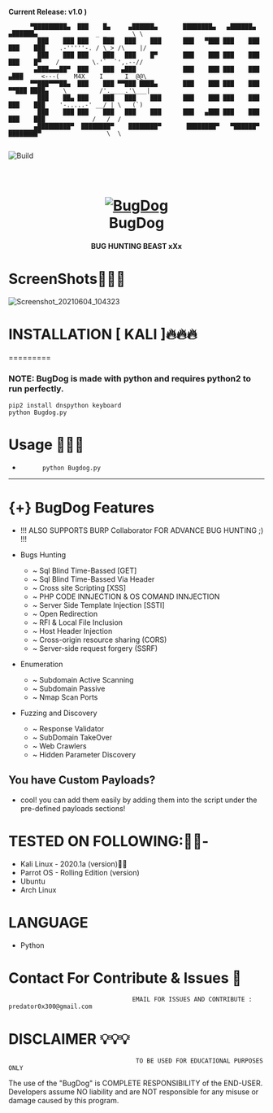 **Current Release: v1.0 )**
```
      ▀█████████▄  ███    █▄     ▄██████▄       ████████▄   ▄██████▄     ▄██████▄                _ _       \ \             
        ███    ███ ███    ███   ███    ███      ███   ▀███ ███    ███   ███    ███    .-'''''-. / \_> /\    |/ 
        ███    ███ ███    ███   ███    █▀       ███    ███ ███    ███   ███    █▀    /         \.'`  `',.--// 
       ▄███▄▄▄██▀  ███    ███  ▄███             ███    ███ ███    ███  ▄███     <---(    M4X    I      I  @@\       
      ▀▀███▀▀▀██▄  ███    ███ ▀▀███ ████▄       ███    ███ ███    ███ ▀▀███ ████▄    \         /'.____.'\___| 
        ███    ██▄ ███    ███   ███    ███      ███    ███ ███    ███   ███    ███    '-.....-' __/ | \   (`) 
        ███    ███ ███    ███   ███    ███      ███   ▄███ ███    ███   ███    ███             /   /  /                 
       ▄█████████▀  ████████▀    ████████▀       ████████▀   ▀██████▀    ████████▀                  \  \ 


```
![Build](https://img.shields.io/badge/Built%20with-Python-Blue)
<h1 align="center">
  <br>
  <a href="https://github.com/M4xSec"><img src="https://ibb.co/YfXKFcY" alt="BugDog"></a>
  <br>
  BugDog
  <br>
</h1>
<h4 align="center">BUG HUNTING BEAST xXx</h4>

# ScreenShots👨🏼‍💻
![Screenshot_20210604_104323](https://user-images.githubusercontent.com/57313495/121186067-ee28e480-c823-11eb-940d-f159c5f7d03f.png)


# INSTALLATION [ KALI ]🔥🔥🔥
=========
### NOTE: BugDog is made with python and requires python2 to run perfectly.

```
pip2 install dnspython keyboard
python Bugdog.py

```
# Usage 🙋🏻‍♀️
*           python Bugdog.py

---------------------------------------
{+} BugDog Features
===================
- !!! ALSO SUPPORTS BURP Collaborator FOR ADVANCE BUG HUNTING ;) !!!

- Bugs Hunting
  - ~ Sql Blind Time-Bassed [GET]
  - ~ Sql Blind Time-Bassed Via Header
  - ~ Cross site Scripting [XSS]
  - ~ PHP CODE INNJECTION & OS COMAND INNJECTION
  - ~ Server Side Template Injection [SSTI]
  - ~ Open Redirection
  - ~ RFI & Local File Inclusion
  - ~ Host Header Injection
  - ~ Cross-origin resource sharing (CORS)
  - ~ Server-side request forgery (SSRF)
- Enumeration
    -  ~ Subdomain Active Scanning
    -  ~ Subdomain Passive
    -  ~ Nmap Scan Ports 

- Fuzzing and Discovery
  -  ~ Response Validator
  -  ~ SubDomain TakeOver
  -  ~ Web Crawlers
  -  ~ Hidden Parameter Discovery

You have Custom Payloads?
------------------
- cool! you can add them easily by adding them into the script under the pre-defined payloads sections!

# TESTED ON FOLLOWING:👌🏻-
* Kali Linux - 2020.1a (version)👍🏻
* Parrot OS - Rolling Edition (version)
* Ubuntu 
* Arch Linux
# LANGUAGE 
* Python
# Contact For Contribute & Issues 📲

                                      EMAIL FOR ISSUES AND CONTRIBUTE : predator0x300@gmail.com

# DISCLAIMER 💡💡💡
                                       TO BE USED FOR EDUCATIONAL PURPOSES ONLY

The use of the "BugDog" is COMPLETE RESPONSIBILITY of the END-USER. Developers assume NO liability and are NOT responsible for any misuse or damage caused by this program. 
